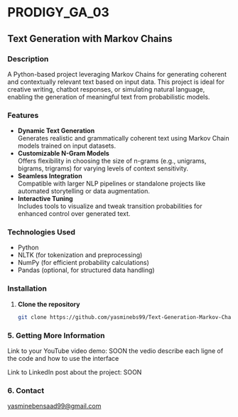# PRODIGY_GA_03  

## Text Generation with Markov Chains  

### Description  
A Python-based project leveraging Markov Chains for generating coherent and contextually relevant text based on input data. This project is ideal for creative writing, chatbot responses, or simulating natural language, enabling the generation of meaningful text from probabilistic models.  

### Features  

- **Dynamic Text Generation**  
  Generates realistic and grammatically coherent text using Markov Chain models trained on input datasets.  
- **Customizable N-Gram Models**  
  Offers flexibility in choosing the size of n-grams (e.g., unigrams, bigrams, trigrams) for varying levels of context sensitivity.  
- **Seamless Integration**  
  Compatible with larger NLP pipelines or standalone projects like automated storytelling or data augmentation.  
- **Interactive Tuning**  
  Includes tools to visualize and tweak transition probabilities for enhanced control over generated text.  

### Technologies Used  

- Python  
- NLTK (for tokenization and preprocessing)  
- NumPy (for efficient probability calculations)  
- Pandas (optional, for structured data handling)  

### Installation  

1. **Clone the repository**  
   ```bash
   git clone https://github.com/yasminebs99/Text-Generation-Markov-Chains.git
### 5. Getting More Information

Link to your YouTube video demo: SOON
the vedio describe each ligne of the code and how to use the interface

Link to LinkedIn post about the project: SOON

### 6. Contact

yasminebensaad99@gmail.com
